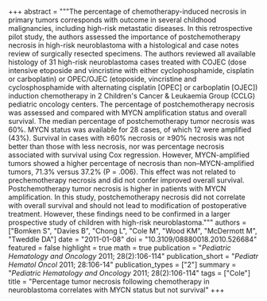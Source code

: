 +++
abstract = """The percentage of chemotherapy-induced necrosis in primary tumors corresponds with outcome in several childhood malignancies, including high-risk metastatic diseases. In this retrospective pilot study, the authors assessed the importance of postchemotherapy necrosis in high-risk neuroblastoma with a histological and case notes review of surgically resected specimens. The authors reviewed all available histology of 31 high-risk neuroblastoma cases treated with COJEC (dose intensive etoposide and vincristine with either cyclophosphamide, cisplatin or carboplatin) or OPEC/OJEC (etoposide, vincristine and cyclosphosphamide with alternating cisplatin [OPEC] or carboplatin [OJEC]) induction chemotherapy in 2 Children's Cancer & Leukaemia Group (CCLG) pediatric oncology centers. The percentage of postchemotherapy necrosis was assessed and compared with MYCN amplification status and overall survival. The median percentage of postchemotherapy tumor necrosis was 60%. MYCN status was available for 28 cases, of which 12 were amplified (43%). Survival in cases with ≥60% necrosis or ≥90% necrosis was not better than those with less necrosis, nor was percentage necrosis associated with survival using Cox regression. However, MYCN-amplified tumors showed a higher percentage of necrosis than non–MYCN-amplified tumors, 71.3% versus 37.2% (P = .006). This effect was not related to prechemotherapy necrosis and did not confer improved overall survival. Postchemotherapy tumor necrosis is higher in patients with MYCN amplification. In this study, postchemotherapy necrosis did not correlate with overall survival and should not lead to modification of postoperative treatment. However, these findings need to be confirmed in a larger prospective study of children with high-risk neuroblastoma."""
authors = ["Bomken S", "Davies B", "Chong L", "Cole M", "Wood KM", "McDermott M", "Tweddle DA"]
date = "2011-01-08"
doi = "10.3109/08880018.2010.526684"
featured = false
highlight = true
math = true
publication = "*Pediatric Hematology and Oncology* 2011; 28(2):106-114"
publication_short = "*Pediatr Hematol Oncol* 2011; 28:106-14"
publication_types = ["2"]
summary = "*Pediatric Hematology and Oncology* 2011; 28(2):106-114"
tags = ["Cole"]
title = "Percentage tumor necrosis following chemotherapy in neuroblastoma correlates with MYCN status but not survival"
+++
